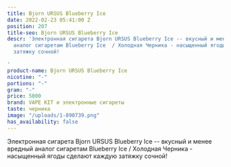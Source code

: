 ```yaml
---
title: Bjorn URSUS Blueberry Ice
date: 2022-02-23 05:41:00 Z
position: 207
title-seo: Bjorn URSUS Blueberry Ice
descr: 'Электронная сигарета Bjorn URSUS Blueberry Ice -- вкусный и менее вредный
  аналог сигаретам Blueberry Ice  / Холодная Черника - насыщенный ягоды сделают каждую
  затяжку сочной!

'
product-name: Bjorn URSUS Blueberry Ice
nicotine: "-"
portions: "-"
gram: "-"
price: 5000
brand: VAPE KIT и электронные сигареты
taste: черника
image: "/uploads/1-890739.png"
has_availability: false
---
```


Электронная сигарета Bjorn URSUS Blueberry Ice -- вкусный и менее вредный аналог сигаретам Blueberry Ice  / Холодная Черника - насыщенный ягоды сделают каждую затяжку сочной!
